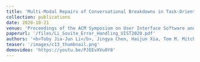 ```yaml
---
title: 'Multi-Modal Repairs of Conversational Breakdowns in Task-Oriented Dialogs'
collection: publications
date: 2020-10-21
venue: 'Proceedings of the ACM Symposium on User Interface Software and Technology (UIST 2020)'
paperurl: '/files/Li_Sovite_Error_Handling_UIST2020.pdf'
authors: '<b>Toby Jia-Jun Li</b>, Jingya Chen, Haijun Xia, Tom M. Mitchell, and Brad A. Myers'
teaser: '/images/c13_thumbnail.png'
demovideo: 'https://youtu.be/PJEEvXVu0Y8'
---
```

